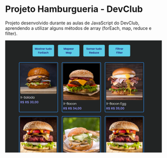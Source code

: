 # Projeto Hamburgueria - DevClub

Projeto desenvolvido durante as aulas de JavaScript do DevClub, aprendendo a utilizar alguns métodos de array (forEach, map, reduce e filter).

<img src="./print dev burguer.png">